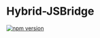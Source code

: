 # Hybrid-JSBridge

[![npm version](https://badge.fury.io/js/quickits-hybrid-jsbridge.svg)](https://badge.fury.io/js/quickits-hybrid-jsbridge)

